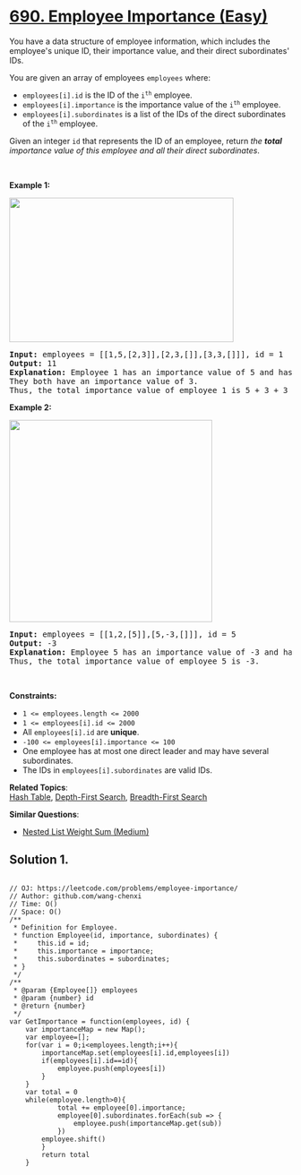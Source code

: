 # [690. Employee Importance (Easy)](https://leetcode.com/problems/employee-importance/)

<p>You have a data structure of employee information, which includes the employee's unique ID, their importance value, and their direct subordinates' IDs.</p>

<p>You are given an array of employees <code>employees</code> where:</p>

<ul>
	<li><code>employees[i].id</code> is the ID of the <code>i<sup>th</sup></code> employee.</li>
	<li><code>employees[i].importance</code> is the importance value of the <code>i<sup>th</sup></code> employee.</li>
	<li><code>employees[i].subordinates</code> is a list of the IDs of the direct subordinates of the <code>i<sup>th</sup></code> employee.</li>
</ul>

<p>Given an integer <code>id</code> that represents the ID of an employee, return <em>the <strong>total</strong> importance value of this employee and all their direct subordinates</em>.</p>

<p>&nbsp;</p>
<p><strong>Example 1:</strong></p>
<img alt="" src="https://assets.leetcode.com/uploads/2021/05/31/emp1-tree.jpg" style="width: 400px; height: 258px;">
<pre><strong>Input:</strong> employees = [[1,5,[2,3]],[2,3,[]],[3,3,[]]], id = 1
<strong>Output:</strong> 11
<strong>Explanation:</strong> Employee 1 has an importance value of 5 and has two direct subordinates: employee 2 and employee 3.
They both have an importance value of 3.
Thus, the total importance value of employee 1 is 5 + 3 + 3 = 11.
</pre>

<p><strong>Example 2:</strong></p>
<img alt="" src="https://assets.leetcode.com/uploads/2021/05/31/emp2-tree.jpg" style="width: 362px; height: 361px;">
<pre><strong>Input:</strong> employees = [[1,2,[5]],[5,-3,[]]], id = 5
<strong>Output:</strong> -3
<strong>Explanation:</strong> Employee 5 has an importance value of -3 and has no direct subordinates.
Thus, the total importance value of employee 5 is -3.
</pre>

<p>&nbsp;</p>
<p><strong>Constraints:</strong></p>

<ul>
	<li><code>1 &lt;= employees.length &lt;= 2000</code></li>
	<li><code>1 &lt;= employees[i].id &lt;= 2000</code></li>
	<li>All <code>employees[i].id</code> are <strong>unique</strong>.</li>
	<li><code>-100 &lt;= employees[i].importance &lt;= 100</code></li>
	<li>One employee has at most one direct leader and may have several subordinates.</li>
	<li>The IDs in <code>employees[i].subordinates</code> are valid IDs.</li>
</ul>

**Related Topics**:  
[Hash Table](https://leetcode.com/tag/hash-table/), [Depth-First Search](https://leetcode.com/tag/depth-first-search/), [Breadth-First Search](https://leetcode.com/tag/breadth-first-search/)

**Similar Questions**:

- [Nested List Weight Sum (Medium)](https://leetcode.com/problems/nested-list-weight-sum/)

## Solution 1.

```JS

// OJ: https://leetcode.com/problems/employee-importance/
// Author: github.com/wang-chenxi
// Time: O()
// Space: O()
/**
 * Definition for Employee.
 * function Employee(id, importance, subordinates) {
 *     this.id = id;
 *     this.importance = importance;
 *     this.subordinates = subordinates;
 * }
 */
/**
 * @param {Employee[]} employees
 * @param {number} id
 * @return {number}
 */
var GetImportance = function(employees, id) {
    var importanceMap = new Map();
    var employee=[];
    for(var i = 0;i<employees.length;i++){
        importanceMap.set(employees[i].id,employees[i])
        if(employees[i].id==id){
            employee.push(employees[i])
        }
    }
    var total = 0
    while(employee.length>0){
            total += employee[0].importance;
            employee[0].subordinates.forEach(sub => {
                employee.push(importanceMap.get(sub))
            })
        employee.shift()
        }
        return total
    }

```
